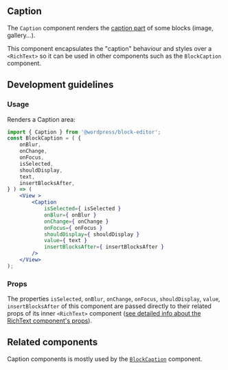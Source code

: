 ## Caption

The `Caption` component renders the [caption part](https://wordpress.org/documentation/article/gallery-block/#caption) of some blocks (image, gallery...).

This component encapsulates the "caption" behaviour and styles over a `<RichText>` so it can be used in other components such as the `BlockCaption` component.

## Development guidelines

### Usage

Renders a Caption area:

```jsx
import { Caption } from '@wordpress/block-editor';
const BlockCaption = ( {
	onBlur,
	onChange,
	onFocus,
	isSelected,
	shouldDisplay,
	text,
	insertBlocksAfter,
} ) => (
	<View >
		<Caption
			isSelected={ isSelected }
			onBlur={ onBlur }
			onChange={ onChange }
			onFocus={ onFocus }
			shouldDisplay={ shouldDisplay }
			value={ text }
			insertBlocksAfter={ insertBlocksAfter }
		/>
	</View>
);
```

### Props

The properties `isSelected`, `onBlur`, `onChange`, `onFocus`, `shouldDisplay`, `value`, `insertBlocksAfter` of this component are passed directly to their related props of its inner `<RichText>` component ([see detailed info about the RichText component's props](https://github.com/WordPress/gutenberg/blob/HEAD/packages/block-editor/src/components/rich-text/README.md)).

## Related components

Caption components is mostly used by the [`BlockCaption`](https://github.com/WordPress/gutenberg/blob/HEAD/packages/block-editor/src/components/block-caption) component.